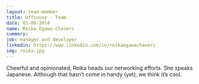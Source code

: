 ```yaml
---
layout: team-member
title: Offcouse - Team
date: 01-06-2014
name: Reika Egawa-Chavers
summery:
job: manager and developer
linkedin: https://www.linkedin.com/in/reikaegawachavers
img: reika.jpg
---
```

Cheerful and opinionated, Reika heads our networking efforts. She speaks Japanese. Although that hasn’t come in handy (yet), we think it’s cool. 